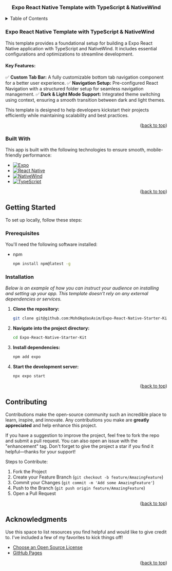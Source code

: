 <a id="readme-top"></a>

<br />
<div align="center">
  <h3 align="center">Expo React Native Template with TypeScript & NativeWind</h3>
</div>

<details>
  <summary>Table of Contents</summary>
  <ol>
    <li>
      <a href="#getting-started">Getting Started</a>
      <ul>
        <li><a href="#prerequisites">Prerequisites</a></li>
        <li><a href="#installation">Installation</a></li>
      </ul>
    </li>
    </ol>
</details>

### Expo React Native Template with TypeScript & NativeWind  

This template provides a foundational setup for building a Expo React Native application with TypeScript and NativeWind. It includes essential configurations and optimizations to streamline development.

#### **Key Features:**  

✅ **Custom Tab Bar:** A fully customizable bottom tab navigation component for a better user experience.
✅ **Navigation Setup:** Pre-configured React Navigation with a structured folder setup for seamless navigation management.
✅ **Dark & Light Mode Support:** Integrated theme switching using context, ensuring a smooth transition between dark and light themes.

This template is designed to help developers kickstart their projects efficiently while maintaining scalability and best practices.

<p align="right">(<a href="#readme-top">back to top</a>)</p>

### Built With

This app is built with the following technologies to ensure smooth, mobile-friendly performance:

- [![Expo][Expo.io]][Expo-url]
- [![React Native][ReactNative.com]][ReactNative-url]
- [![NativeWind][NativeWind-url]][NativeWind-url]
- [![TypeScript][TypeScript.com]][TypeScript-url]

<p align="right">(<a href="#readme-top">back to top</a>)</p>

<!-- GETTING STARTED -->

## Getting Started

To set up locally, follow these steps:

### Prerequisites

You'll need the following software installed:

- npm
  ```sh
  npm install npm@latest -g
  ```

### Installation

_Below is an example of how you can instruct your audience on installing and setting up your app. This template doesn't rely on any external dependencies or services._

1. **Clone the repository:**
   ```sh
   git clone git@github.com:MohdAqdasAsim/Expo-React-Native-Starter-Kit.git
   ```

2. **Navigate into the project directory:**
   ```sh
   cd Expo-React-Native-Starter-Kit
   ```

3. **Install dependencies:**
   ```sh
   npm add expo
   ```

4. **Start the development server:**
   ```sh
   npx expo start
   ```
   
<p align="right">(<a href="#readme-top">back to top</a>)</p>

<!-- CONTRIBUTING -->

## Contributing

Contributions make the open-source community such an incredible place to learn, inspire, and innovate. Any contributions you make are **greatly appreciated** and help enhance this project.

If you have a suggestion to improve the project, feel free to fork the repo and submit a pull request. You can also open an issue with the "enhancement" tag. Don't forget to give the project a star if you find it helpful—thanks for your support!

Steps to Contribute:

1. Fork the Project
2. Create your Feature Branch (`git checkout -b feature/AmazingFeature`)
3. Commit your Changes (`git commit -m 'Add some AmazingFeature'`)
4. Push to the Branch (`git push origin feature/AmazingFeature`)
5. Open a Pull Request

<p align="right">(<a href="#readme-top">back to top</a>)</p>

<!-- ACKNOWLEDGMENTS -->

## Acknowledgments

Use this space to list resources you find helpful and would like to give credit to. I've included a few of my favorites to kick things off!

- [Choose an Open Source License](https://choosealicense.com)
- [GitHub Pages](https://pages.github.com)

<p align="right">(<a href="#readme-top">back to top</a>)</p>

<!-- MARKDOWN LINKS & IMAGES -->
<!-- https://www.markdownguide.org/basic-syntax/#reference-style-links -->

[linkedin-shield]: https://img.shields.io/badge/-LinkedIn-black.svg?style=for-the-badge&logo=linkedin&colorB=555
[linkedin-url]: https://www.linkedin.com/in/mohd-aqdas-asim/
[React.js]: https://img.shields.io/badge/React-20232A?style=for-the-badge&logo=react&logoColor=61DAFB
[React-url]: https://reactjs.org/
[TypeScript.com]: https://img.shields.io/badge/TypeScript-007ACC?style=for-the-badge&logo=typescript&logoColor=white
[TypeScript-url]: https://www.typescriptlang.org/
[ReactRouter.com]: https://img.shields.io/badge/React%20Router-CA4245?style=for-the-badge&logo=reactrouter&logoColor=white
[ReactRouter-url]: https://reactrouter.com/
[Expo.io]: https://img.shields.io/badge/Expo-1B1F23?style=for-the-badge&logo=expo&logoColor=white
[Expo-url]: https://expo.dev/
[ReactNative.com]: https://img.shields.io/badge/React%20Native-20232A?style=for-the-badge&logo=react&logoColor=61DAFB
[ReactNative-url]: https://reactnative.dev/
[NativeWind-url]: https://img.shields.io/badge/NativeWind-38BDF8?style=for-the-badge&logo=tailwind-css&logoColor=white
[NativeWind-url]: https://www.nativewind.dev/
